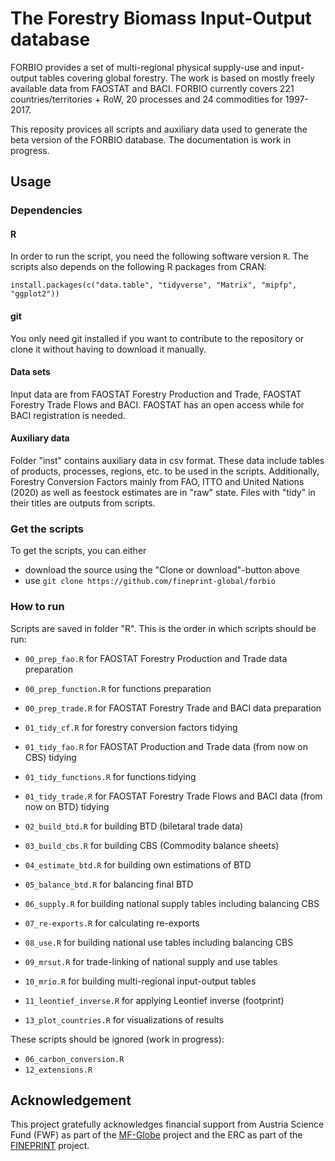 # The Forestry Biomass Input-Output database

FORBIO provides a set of multi-regional physical supply-use and input-output tables covering global forestry. The work is based on mostly freely available data from FAOSTAT and BACI.
FORBIO currently covers 221 countries/territories + RoW, 20 processes and 24 commodities for 1997-2017.

This reposity provices all scripts and auxiliary data used to generate the beta version of the FORBIO database.
The documentation is work in progress.

## Usage

### Dependencies

#### R
In order to run the script, you need the following software version `R`. The scripts also depends on the following R packages from CRAN:
```{r}
install.packages(c("data.table", "tidyverse", "Matrix", "mipfp", "ggplot2"))
```

#### git
You only need git installed if you want to contribute to the repository or clone it without having to download it manually.

#### Data sets 
Input data are from FAOSTAT Forestry Production and Trade, FAOSTAT Forestry Trade Flows and BACI. FAOSTAT has an open access while for BACI registration is needed. 

#### Auxiliary data
Folder "inst" contains auxiliary data in csv format. These data include tables of products, processes, regions, etc. to be used in the scripts.
Additionally, Forestry Conversion Factors mainly from FAO, ITTO and United Nations (2020) as well as feestock estimates are in "raw" state.
Files with "tidy" in their titles are outputs from scripts.

### Get the scripts 
To get the scripts, you can either

- download the source using the "Clone or download"-button above
- use `git clone https://github.com/fineprint-global/forbio`

### How to run
Scripts are saved in folder "R". This is the order in which scripts should be run:

- `00_prep_fao.R` for FAOSTAT Forestry Production and Trade data preparation
- `00_prep_function.R` for functions preparation
- `00_prep_trade.R` for FAOSTAT Forestry Trade and BACI data preparation

- `01_tidy_cf.R` for forestry conversion factors tidying
- `01_tidy_fao.R` for FAOSTAT Production and Trade data (from now on CBS) tidying
- `01_tidy_functions.R` for functions tidying
- `01_tidy_trade.R` for FAOSTAT Forestry Trade Flows and BACI data (from now on BTD) tidying

- `02_build_btd.R` for building BTD (biletaral trade data)
- `03_build_cbs.R` for building CBS (Commodity balance sheets)
- `04_estimate_btd.R` for building own estimations of BTD 
- `05_balance_btd.R` for balancing final BTD

- `06_supply.R` for building national supply tables including balancing CBS
- `07_re-exports.R` for calculating re-exports
- `08_use.R` for building national use tables including balancing CBS

- `09_mrsut.R` for trade-linking of national supply and use tables
- `10_mrio.R` for building multi-regional input-output tables
- `11_leontief_inverse.R` for applying Leontief inverse (footprint)
- `13_plot_countries.R` for visualizations of results

These scripts should be ignored (work in progress):
- `06_carbon_conversion.R`
- `12_extensions.R`

## Acknowledgement
This project gratefully acknowledges financial support from Austria Science Fund (FWF) as part of the [MF-Globe](https://www.wu.ac.at/mfglobe) project and the ERC as part of the [FINEPRINT](https://www.fineprint.global/) project.

